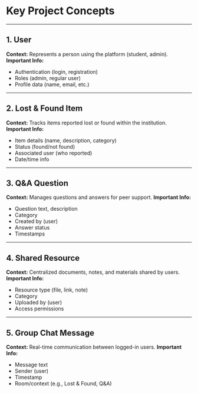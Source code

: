# Key Project Concepts

---

## 1. User
**Context:** Represents a person using the platform (student, admin).
**Important Info:**
- Authentication (login, registration)
- Roles (admin, regular user)
- Profile data (name, email, etc.)

---

## 2. Lost & Found Item
**Context:** Tracks items reported lost or found within the institution.
**Important Info:**
- Item details (name, description, category)
- Status (found/not found)
- Associated user (who reported)
- Date/time info

---

## 3. Q&A Question
**Context:** Manages questions and answers for peer support.
**Important Info:**
- Question text, description
- Category
- Created by (user)
- Answer status
- Timestamps

---

## 4. Shared Resource
**Context:** Centralized documents, notes, and materials shared by users.
**Important Info:**
- Resource type (file, link, note)
- Category
- Uploaded by (user)
- Access permissions

---

## 5. Group Chat Message
**Context:** Real-time communication between logged-in users.
**Important Info:**
- Message text
- Sender (user)
- Timestamp
- Room/context (e.g., Lost & Found, Q&A)
